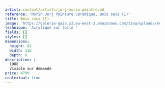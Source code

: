 ```yaml
---
artist: content/artists/jorj-morin-peintre.md
reference: 'Morin Jorj Peinture Céramique, Bois secs (I)'
title: Bois secs (I)
image: 'https://galerie-gaia.s3.eu-west-3.amazonaws.com/tina/uploads/morin-jorj-peinture-ceramique/galerie-gaia-jorj-morin-bois sec.jpg'
technique: 'Acrylique sur toile '
fields: []
styles: []
dimensions:
  height: 81
  width: 116
  depth: 0
description: |-
  1988  
  Visible sur demande
price: 4700
contextual: true
---
```


